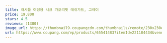 ```yaml
---
title: 래시플 여성용 시크 가오리핏 래쉬가드, 그레이
price: 19,800
stars: 4.5
reviews: (1300)
image_url: https://thumbnail9.coupangcdn.com/thumbnails/remote/230x230ex/image/retail/images/2018/02/12/14/7/169d7d3a-05e6-4c91-a0d3-b60d6b8fdf78.jpg
url: https://www.coupang.com/vp/products/65541483?itemId=221104434&vendorItemId=3535211279
---
```

